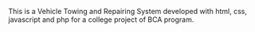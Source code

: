 This is a Vehicle Towing and Repairing System developed with html, css, javascript and php for a college project of BCA program.
